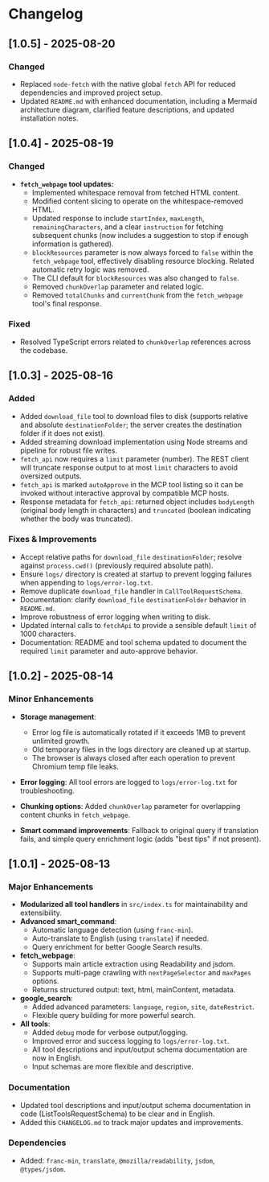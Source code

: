 # Changelog

## [1.0.5] - 2025-08-20

### Changed

- Replaced `node-fetch` with the native global `fetch` API for reduced dependencies and improved project setup.
- Updated `README.md` with enhanced documentation, including a Mermaid architecture diagram, clarified feature descriptions, and updated installation notes.

## [1.0.4] - 2025-08-19

### Changed

- **`fetch_webpage` tool updates:**
    - Implemented whitespace removal from fetched HTML content.
    - Modified content slicing to operate on the whitespace-removed HTML.
    - Updated response to include `startIndex`, `maxLength`, `remainingCharacters`, and a clear `instruction` for fetching subsequent chunks (now includes a suggestion to stop if enough information is gathered).
    - `blockResources` parameter is now always forced to `false` within the `fetch_webpage` tool, effectively disabling resource blocking. Related automatic retry logic was removed.
    - The CLI default for `blockResources` was also changed to `false`.
    - Removed `chunkOverlap` parameter and related logic.
    - Removed `totalChunks` and `currentChunk` from the `fetch_webpage` tool's final response.

### Fixed

- Resolved TypeScript errors related to `chunkOverlap` references across the codebase.

## [1.0.3] - 2025-08-16

### Added

- Added `download_file` tool to download files to disk (supports relative and absolute `destinationFolder`; the server creates the destination folder if it does not exist).
- Added streaming download implementation using Node streams and pipeline for robust file writes.
- `fetch_api` now requires a `limit` parameter (number). The REST client will truncate response output to at most `limit` characters to avoid oversized outputs.
- `fetch_api` is marked `autoApprove` in the MCP tool listing so it can be invoked without interactive approval by compatible MCP hosts.
- Response metadata for `fetch_api`: returned object includes `bodyLength` (original body length in characters) and `truncated` (boolean indicating whether the body was truncated).

### Fixes & Improvements

- Accept relative paths for `download_file` `destinationFolder`; resolve against `process.cwd()` (previously required absolute path).
- Ensure `logs/` directory is created at startup to prevent logging failures when appending to `logs/error-log.txt`.
- Remove duplicate `download_file` handler in `CallToolRequestSchema`.
- Documentation: clarify `download_file` `destinationFolder` behavior in `README.md`.
- Improve robustness of error logging when writing to disk.
- Updated internal calls to `fetchApi` to provide a sensible default `limit` of 1000 characters.
- Documentation: README and tool schema updated to document the required `limit` parameter and auto-approve behavior.


## [1.0.2] - 2025-08-14

### Minor Enhancements

- **Storage management**:
  - Error log file is automatically rotated if it exceeds 1MB to prevent unlimited growth.
  - Old temporary files in the logs directory are cleaned up at startup.
  - The browser is always closed after each operation to prevent Chromium temp file leaks.

- **Error logging**: All tool errors are logged to `logs/error-log.txt` for troubleshooting.
- **Chunking options**: Added `chunkOverlap` parameter for overlapping content chunks in `fetch_webpage`.
- **Smart command improvements**: Fallback to original query if translation fails, and simple query enrichment logic (adds "best tips" if not present).

## [1.0.1] - 2025-08-13

### Major Enhancements

- **Modularized all tool handlers** in `src/index.ts` for maintainability and extensibility.
- **Advanced smart_command**:
  - Automatic language detection (using `franc-min`).
  - Auto-translate to English (using `translate`) if needed.
  - Query enrichment for better Google Search results.
- **fetch_webpage**:
  - Supports main article extraction using Readability and jsdom.
  - Supports multi-page crawling with `nextPageSelector` and `maxPages` options.
  - Returns structured output: text, html, mainContent, metadata.
- **google_search**:
  - Added advanced parameters: `language`, `region`, `site`, `dateRestrict`.
  - Flexible query building for more powerful search.
- **All tools**:
  - Added `debug` mode for verbose output/logging.
  - Improved error and success logging to `logs/error-log.txt`.
  - All tool descriptions and input/output schema documentation are now in English.
  - Input schemas are more flexible and descriptive.

### Documentation

- Updated tool descriptions and input/output schema documentation in code (ListToolsRequestSchema) to be clear and in English.
- Added this `CHANGELOG.md` to track major updates and improvements.

### Dependencies

- Added: `franc-min`, `translate`, `@mozilla/readability`, `jsdom`, `@types/jsdom`.
